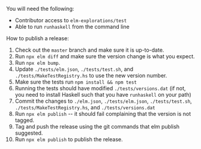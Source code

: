 
You will need the following:

- Contributor access to `elm-explorations/test`
- Able to run `runhaskell` from the command line

How to publish a release:

1. Check out the `master` branch and make sure it is up-to-date.
1. Run `npx elm diff` and make sure the version change is what you expect.
1. Run `npx elm bump`.
1. Update `./tests/elm.json`, `./tests/test.sh`, and `./tests/MakeTestRegistry.hs` to use the new version number.
1. Make sure the tests run `npm install && npm test`
1. Running the tests should have modified `./tests/versions.dat` (if not, you need to install Haskell such that you have `runhaskell` on your path)
1. Commit the changes to `./elm.json`, `./tests/elm.json`, `./tests/test.sh`, `./tests/MakeTestRegistry.hs`, and `./tests/versions.dat`
1. Run `npx elm publish` -- it should fail complaining that the version is not tagged.
1. Tag and push the release using the git commands that elm publish suggested.
1. Run `npx elm publish` to publish the release.
